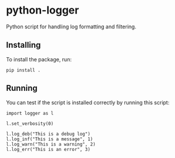 # python-logger

Python script for handling log formatting and filtering.


## Installing
To install the package, run:
```
pip install .
```


## Running

You can test if the script is installed correctly by running this script:

```
import logger as l

l.set_verbosity(0)

l.log_deb("This is a debug log")
l.log_inf("This is a message", 1)
l.log_warn("This is a warning", 2)
l.log_err("This is an error", 3)
```
